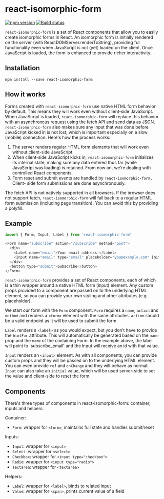 # react-isomorphic-form
[![npm version][npm shield]][npm url]
[![Build status][travis shield]][travis url]

`react-isomorphic-form` is a set of React components that allow you to easily
create isomorphic forms in React. An isomorphic form is initially rendered on
the server (with ReactDOMServer.renderToString), providing full functionality
even when JavaScript is not (yet) loaded on the client. Once JavaScript is
loaded, the form is enhanced to provide richer interactivity.

[npm shield]: https://img.shields.io/npm/v/react-isomorphic-form.svg?maxAge=2592000
[npm url]: https://www.npmjs.com/package/react-isomorphic-form
[travis shield]: https://travis-ci.org/ghengeveld/react-isomorphic-form.svg?branch=master
[travis url]: https://travis-ci.org/ghengeveld/react-isomorphic-form

## Installation

```shell
npm install --save react-isomorphic-form
```

## How it works

Forms created with `react-isomorphic-form` use native HTML form behavior by
default. This means they will work even without client-side JavaScript. When
JavaScript is loaded, `react-isomorphic-form` will replace this behavior with
an asynchronous request using the fetch API and send data as JSON.
`react-isomorphic-form` also makes sure any input that was done before JavaScript
kicked in is not lost, which is important especially on a slow (mobile)
connection. Here's how the process works:

1. The server renders regular HTML form elements that will work even without
   client-side JavaScript.
2. When client-side JavaScript kicks in, `react-isomorphic-form` initializes
   its internal state, making sure any data entered thus far (while JavaScript
   was loading) is retained. From now on, we're dealing with controlled React
   components.
3. Form reset and submit events are handled by `react-isomorphic-form.` Client-
   side form submissions are done asynchronously.

The fetch API is not natively supported in all browsers. If the browser does
not support fetch, `react-isomorphic-form` will fall back to a regular HTML
form submission (including page transition). You can avoid this by providing a
polyfill.

## Example

```js
import { Form, Input, Label } from 'react-isomorphic-form'

<Form name="subscribe" action="/subscribe" method="post">
  <div>
    <Label name="email">Your email address:</Label>
    <Input name="email" type="email" placeholder="you@example.com" initial={email} />
  </div>
  <button type="submit">Subscribe</button>
</Form>
```

`react-isomorphic-form` provides a set of React components, each of which is a
thin wrapper around a native HTML form (input) element. Any custom props
provided to a component are passed on to the underlying HTML element, so you
can provide your own styling and other attributes (e.g. placeholder).

We start our form with the `Form` component. `Form` requires a `name`, `action`
and `method` and renders a `<form>` element with the same attributes. `action`
should be a valid endpoint as it will be used to submit the form.

`Label` renders a `<label>` as you would expect, but you don't have to provide
the `htmlFor` attribute. This will automatically be generated based on the
`name` prop and the `name` of the containing Form. In the example above, the
label will point to 'subscribe_email' and the Input will receive an id with
that value.

`Input` renders an `<input>` element. As with all components, you can provide
custom props and they will be passed on to the underlying HTML element. You can
even provide `ref` and `onChange` and they will behave as normal. `Input` can
also take an `initial` value, which will be used server-side to set the value
and client-side to reset the form.

## Components

There's three types of components in react-isomorphic-form: container, inputs
and helpers:

Container:
- `Form`: wrapper for `<form>`, maintains full state and handles submit/reset

Inputs:
- `Input`: wrapper for `<input>`
- `Select`: wrapper for `<select>`
- `Checkbox`: wrapper for `<input type="checkbox">`
- `Radio`: wrapper for `<input type="radio">`
- `Textarea`: wrapper for `<textarea>`

Helpers:
- `Label`: wrapper for `<label>`, binds to related input
- `Value`: wrapper for `<span>`, prints current value of a field
